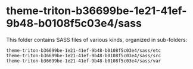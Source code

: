 # theme-triton-b36699be-1e21-41ef-9b48-b0108f5c03e4/sass

This folder contains SASS files of various kinds, organized in sub-folders:

    theme-triton-b36699be-1e21-41ef-9b48-b0108f5c03e4/sass/etc
    theme-triton-b36699be-1e21-41ef-9b48-b0108f5c03e4/sass/src
    theme-triton-b36699be-1e21-41ef-9b48-b0108f5c03e4/sass/var
